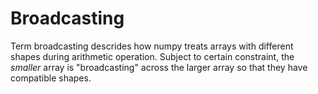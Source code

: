 # Broadcasting
Term broadcasting descrides how numpy treats arrays with different shapes during arithmetic operation.
Subject to certain constraint, the *smaller* array is "broadcasting" across the larger array so that they have compatible shapes.
